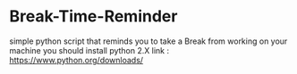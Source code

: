 # Break-Time-Reminder
simple python script that reminds you to take a Break from working on your machine 
you should install python 2.X 
link : https://www.python.org/downloads/
